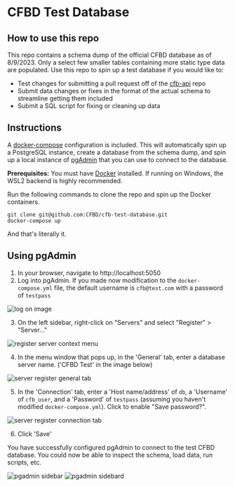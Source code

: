 # CFBD Test Database

## How to use this repo

This repo contains a schema dump of the official CFBD database as of 8/9/2023. Only a select few smaller tables containing more static type data are populated. Use this repo to spin up a test database if you would like to:

- Test changes for submitting a pull request off of the [cfb-api](https://github.com/CFBD/cfb-api) repo
- Submit data changes or fixes in the format of the actual schema to streamline getting them included
- Submit a SQL script for fixing or cleaning up data

## Instructions

A [docker-compose](https://docs.docker.com/compose/) configuration is included. This will automatically spin up a PostgreSQL instance, create a database from the schema dump, and spin up a local instance of [pgAdmin](https://www.pgadmin.org/) that you can use to connect to the database.

**Prerequisites:** You must have [Docker](https://docs.docker.com/engine/install/) installed. If running on Windows, the WSL2 backend is highly recommended.

Run the following commands to clone the repo and spin up the Docker containers.

    git clone git@github.com:CFBD/cfb-test-database.git
    docker-compose up

And that's literally it.

## Using pgAdmin

1. In your browser, navigate to http://localhost:5050
2. Log into pgAdmin. If you made now modification to the `docker-compose.yml` file, the default username is `cfb@test.com` with a password of `testpass`

![log on image](images/pgadmin_login.png)

3. On the left sidebar, right-click on "Servers" and select "Register" > "Server..."

![register server context menu](images/pgadmin_server_register_menu.png)

4. In the menu window that pops up, in the 'General' tab, enter a database server name. ('CFBD Test' in the image below)

![server register general tab](images/pgadmin_server_general.png)

5. In the 'Connection' tab, enter a 'Host name/address' of `db`, a 'Username' of `cfb_user`, and a 'Password' of `testpass` (assuming you haven't modified `docker-compose.yml`). Click to enable "Save password?".

![server register connection tab](images/pgadmin_server_connection.png)

6. Click 'Save'

You have successfully configured pgAdmin to connect to the test CFBD database. You could now be able to inspect the schema, load data, run scripts, etc.

![pgadmin sidebar](images/pgadmin_sidebar1.png)
![pgadmin sidebard](images/pgadmin_sidebar2.png)